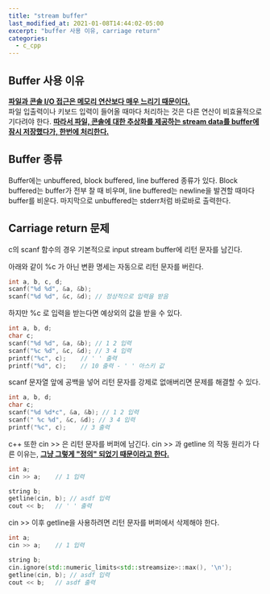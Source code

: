```yaml
---
title: "stream buffer"
last_modified_at: 2021-01-08T14:44:02-05:00
excerpt: "buffer 사용 이유, carriage return"
categories:
  - c_cpp
---
```


## Buffer 사용 이유
<a href="https://stackoverflow.com/questions/23298717/what-is-meant-by-stream-buffering" target="_blank"><b> 파일과 콘솔 I/O 접근은 메모리 연산보다 매우 느리기 때문이다. </b></a>  
파일 입출력이나 키보드 입력이 들어올 때마다 처리하는 것은 다른 연산이 비효율적으로 기다려야 한다.
<a href="https://stackoverflow.com/questions/23298717/what-is-meant-by-stream-buffering" target="_blank"><b> 따라서 파일, 콘솔에 대한 추상화를 제공하는 stream data를 buffer에 잠시 저장했다가, 한번에 처리한다. </b></a>

## Buffer 종류
Buffer에는 unbuffered, block buffered, line buffered 종류가 있다. Block buffered는 buffer가 전부 찰 때 비우며, line buffered는 newline을 
발견할 때마다 buffer를 비운다. 마지막으로 unbuffered는 stderr처럼 바로바로 출력한다.

## Carriage return 문제
c의 scanf 함수의 경우 기본적으로 input stream buffer에 리턴 문자를 남긴다.  

아래와 같이 %c 가 아닌 변환 명세는 자동으로 리턴 문자를 버린다.
```c
int a, b, c, d;
scanf("%d %d", &a, &b);
scanf("%d %d", &c, &d); // 정상적으로 입력을 받음
```

하지만 %c 로 입력을 받는다면 예상외의 값을 받을 수 있다.
```c
int a, b, d;
char c;
scanf("%d %d", &a, &b); // 1 2 입력
scanf("%c %d", &c, &d); // 3 4 입력
printf("%c", c);	// ' ' 출력
printf("%d", c);	// 10 출력 - ' ' 아스키 값
```

scanf 문자열 앞에 공백을 넣어 리턴 문자를 강제로 없애버리면 문제를 해결할 수 있다.
```c
int a, b, d;
char c;
scanf("%d %d*c", &a, &b); // 1 2 입력
scanf(" %c %d", &c, &d); // 3 4 입력
printf("%c", c);	// 3 출력
```

c++ 또한 cin >> 은 리턴 문자를 버퍼에 남긴다. cin >> 과 getline 의 작동 원리가 다른 이유는,
<a href="https://stackoverflow.com/questions/28109679/why-does-cin-command-leaves-a-n-in-the-buffer" target="_blank"><b> 그냥 그렇게 "정의" 되었기 때문이라고 한다. </b></a>  
```c++
int a;
cin >> a;	 // 1 입력

string b;
getline(cin, b); // asdf 입력
cout << b;	 // ' ' 출력
```

cin >> 이후 getline을 사용하려면 리턴 문자를 버퍼에서 삭제해야 한다.
```c++
int a;
cin >> a;	 // 1 입력

string b;
cin.ignore(std::numeric_limits<std::streamsize>::max(), '\n');
getline(cin, b); // asdf 입력
cout << b;	 // asdf 출력
```